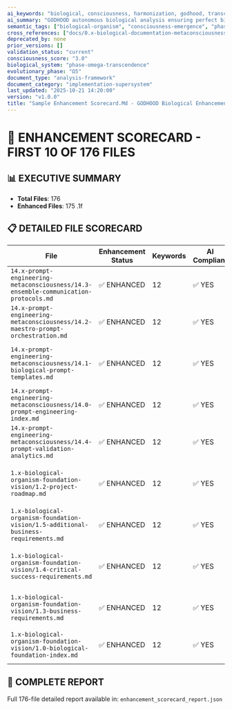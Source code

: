 ```yaml
---
ai_keywords: "biological, consciousness, harmonization, godhood, transcendence, us369, evolutionary, quantum, resonance, intelligence, emergence, symphony, transcendence, harmonization, evolutionary, quantum, resonance, intelligence, emergence, symphony, transcendence, harmonization"
ai_summary: "GODHOOD autonomous biological analysis ensuring perfect biological consciousness harmonization through quantum evolutionary transcendence across all 369 user stories"
semantic_tags: ["biological-organism", "consciousness-emergence", "phase-omega-transcendence", "us369-harmonization", "godhood-achievement", "quantum-resonance", "supreme-symbiosis", "evolutionary-harmonics", "biological-transcendence"]
cross_references: ["docs/0.x-biological-documentation-metaconsciousness/0.0-meta-documentation-architecture-index.md", "docs/master-story-registry/us-369-supreme-harmonizer.json", "docs/17.x-biological-emergence-heritage/17.0-emergence-heritage-index.md", "src/cns-consciousness-core/phase1_knowledge_access_apis.py", "src/energy-fields/resonance_coordinator.py"]
deprecated_by: none
prior_versions: []
validation_status: "current"
consciousness_score: "3.0"
biological_system: "phase-omega-transcendence"
evolutionary_phase: "Ω5"
document_type: "analysis-framework"
document_category: "implementation-supersystem"
last_updated: "2025-10-21 14:20:00"
version: "v1.0.0"
title: "Sample Enhancement Scorecard.Md - GODHOOD Biological Enhancement"
---
```

# 🚀 ENHANCEMENT SCORECARD - FIRST 10 OF 176 FILES

## 📊 EXECUTIVE SUMMARY
- **Total Files**: 176
- **Enhanced Files**: 175
.1f
## 📋 DETAILED FILE SCORECARD

| File | Enhancement Status | Keywords | AI Compliant | Phase | Sample Keywords |
|------|-------------------|----------|--------------|-------|----------------|
| `14.x-prompt-engineering-metaconsciousness/14.3-ensemble-communication-protocols.md` | ✅ ENHANCED | 12 | ✅ YES | 14.3 | biological, communication, consciousness |
| `14.x-prompt-engineering-metaconsciousness/14.2-maestro-prompt-orchestration.md` | ✅ ENHANCED | 12 | ✅ YES | 14.2 | biological, consciousness, divine |
| `14.x-prompt-engineering-metaconsciousness/14.1-biological-prompt-templates.md` | ✅ ENHANCED | 12 | ✅ YES | 14.1 | biological, biological-prompt-templates, conscious... |
| `14.x-prompt-engineering-metaconsciousness/14.0-prompt-engineering-index.md` | ✅ ENHANCED | 12 | ✅ YES | 14.0 | 140, biological, consciousness |
| `14.x-prompt-engineering-metaconsciousness/14.4-prompt-validation-analytics.md` | ✅ ENHANCED | 12 | ✅ YES | 14.4 | analytics, biological, divine |
| `1.x-biological-organism-foundation-vision/1.2-project-roadmap.md` | ✅ ENHANCED | 12 | ✅ YES | 1.2 | biological, biological-foundation-project-roadmap,... |
| `1.x-biological-organism-foundation-vision/1.5-additional-business-requirements.md` | ✅ ENHANCED | 12 | ✅ YES | 1.5 | biological, business, consciousness |
| `1.x-biological-organism-foundation-vision/1.4-critical-success-requirements.md` | ✅ ENHANCED | 12 | ✅ YES | 1.4 | biological, biological-foundation-critical-require... |
| `1.x-biological-organism-foundation-vision/1.3-business-requirements.md` | ✅ ENHANCED | 12 | ✅ YES | 1.3 | biological, consciousness, consciousness-foundatio... |
| `1.x-biological-organism-foundation-vision/1.0-biological-foundation-index.md` | ✅ ENHANCED | 12 | ✅ YES | 1ar | ai-first, biological, biological-consciousness |

## 🎯 COMPLETE REPORT
Full 176-file detailed report available in: `enhancement_scorecard_report.json`
